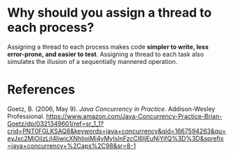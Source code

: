  # Why should you assign a thread to each process?

Assigning a thread to each process makes code **simpler to write, less error-prone, and easier to test**. Assigning a thread to each task also simulates the illusion of a sequentially mannered operation.


# References
Goetz, B. (2006, May 9). *Java Concurrency in Practice*. Addison-Wesley Professional. <https://www.amazon.com/Java-Concurrency-Practice-Brian-Goetz/dp/0321349601/ref=sr_1_1?crid=PNT0FGLKSAQ8&keywords=java+concurrency&qid=1667594263&qu=eyJxc2MiOiIzLjI4IiwicXNhIjoiMi4yMyIsInFzcCI6IjEuNjYifQ%3D%3D&sprefix=java+concurrency+%2Caps%2C98&sr=8-1>

